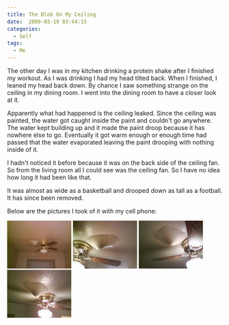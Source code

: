 ```yaml
---
title: The Blob On My Ceiling
date:  2009-03-19 03:44:15
categories:
  - Self
tags:
  - Me
---
```


The other day I was in my kitchen drinking a protein shake after I finished my workout. As I was drinking I had my head tilted back. When I finished, I leaned my head back down. By chance I saw something strange on the ceiling in my dining room. I went into the dining room to have a closer look at it.

Apparently what had happened is the ceiling leaked. Since the ceiling was painted, the water got caught inside the paint and couldn't go anywhere. The water kept building up and it made the paint droop because it has nowhere else to go. Eventually it got warm enough or enough time had passed that the water evaporated leaving the paint drooping with nothing inside of it.

I hadn't noticed it before because it was on the back side of the ceiling fan. So from the living room all I could see was the ceiling fan. So I have no idea how long it had been like that.

It was almost as wide as a basketball and drooped down as tall as a football. It has since been removed.

Below are the pictures I took of it with my cell phone:

<a title="Blob" rel="lightbox[blob]" href="/assets/images/2009/09/blob1.jpg"><img class="alignleft size-thumbnail wp-image-217" title="Blob" src="/assets/images/posts/2009/09/blob1-150x112.jpg" alt="Blob" width="150" height="112" /></a>
<a title="Blob" rel="lightbox[blob]" href="/assets/images/2009/09/blob2.jpg"><img class="alignleft size-thumbnail wp-image-217" title="Blob" src="/assets/images/posts/2009/09/blob2-150x112.jpg" alt="Blob" width="150" height="112" /></a>
<a title="Blob" rel="lightbox[blob]" href="/assets/images/2009/09/blob3.jpg"><img class="alignleft size-thumbnail wp-image-217" title="Blob" src="/assets/images/posts/2009/09/blob3-150x112.jpg" alt="Blob" width="150" height="112" /></a>
<a title="Blob" rel="lightbox[blob]" href="/assets/images/2009/09/blob4.jpg"><img class="alignleft size-thumbnail wp-image-217" title="Blob" src="/assets/images/posts/2009/09/blob4-150x112.jpg" alt="Blob" width="150" height="112" /></a>
